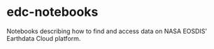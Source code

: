 # edc-notebooks
Notebooks describing how to find and access data on NASA EOSDIS' Earthdata Cloud platform.
